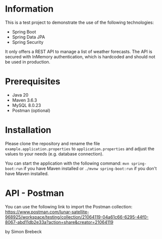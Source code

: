 # Information
This is a test project to demonstrate the use of the following technologies:
- Spring Boot
- Spring Data JPA
- Spring Security

It only offers a REST API to manage a list of weather forecasts.
The API is secured with InMemory authentication, which is hardcoded and should not be used in production.

# Prerequisites
- Java 20
- Maven 3.6.3
- MySQL 8.0.23
- Postman (optional)

# Installation
Please clone the repository and rename the file `example.application.properties` to `application.properties` and
adjust the values to your needs (e.g. database connection).

You can start the application with the following command:
`mvn spring-boot:run` if you have Maven installed or `./mvnw spring-boot:run` if you don't have Maven installed.

# API - Postman
You can use the following link to import the Postman collection:\
https://www.postman.com/lunar-satellite-968925/workspace/testing/collection/21064119-04a61c66-6295-44f0-8067-abd11db2e33a?action=share&creator=21064119

by Simon Brebeck